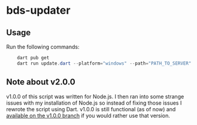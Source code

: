 # bds-updater

## Usage
Run the following commands:
```ps1
    dart pub get
    dart run update.dart --platform="windows" --path="PATH_TO_SERVER"
```

## Note about v2.0.0
v1.0.0 of this script was written for Node.js. I then ran into some strange issues with my installation of Node.js so instead of fixing those issues I rewrote the script using Dart. v1.0.0 is still functional (as of now) and [available on the v1.0.0 branch](https://github.com/kevinuulong/bds-updater/tree/v1.0.0) if you would rather use that version.